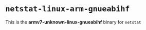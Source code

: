# `netstat-linux-arm-gnueabihf`

This is the **armv7-unknown-linux-gnueabihf** binary for `netstat`
